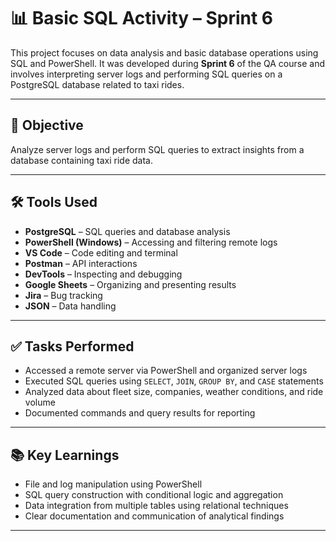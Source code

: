 # 📊 Basic SQL Activity – Sprint 6

This project focuses on data analysis and basic database operations using SQL and PowerShell. It was developed during **Sprint 6** of the QA course and involves interpreting server logs and performing SQL queries on a PostgreSQL database related to taxi rides.

---

## 🎯 Objective

Analyze server logs and perform SQL queries to extract insights from a database containing taxi ride data.

---

## 🛠️ Tools Used

- **PostgreSQL** – SQL queries and database analysis  
- **PowerShell (Windows)** – Accessing and filtering remote logs  
- **VS Code** – Code editing and terminal  
- **Postman** – API interactions  
- **DevTools** – Inspecting and debugging  
- **Google Sheets** – Organizing and presenting results  
- **Jira** – Bug tracking  
- **JSON** – Data handling

---

## ✅ Tasks Performed

- Accessed a remote server via PowerShell and organized server logs  
- Executed SQL queries using `SELECT`, `JOIN`, `GROUP BY`, and `CASE` statements  
- Analyzed data about fleet size, companies, weather conditions, and ride volume  
- Documented commands and query results for reporting  

---

## 📚 Key Learnings

- File and log manipulation using PowerShell  
- SQL query construction with conditional logic and aggregation  
- Data integration from multiple tables using relational techniques  
- Clear documentation and communication of analytical findings

---

